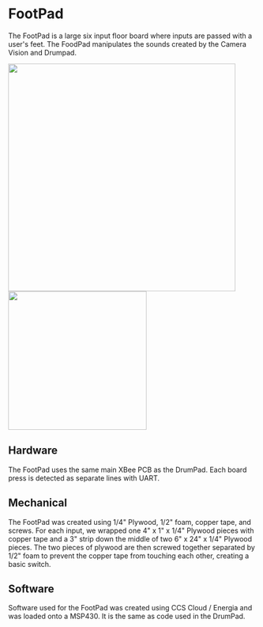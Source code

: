 # FootPad  
The FootPad is a large six input floor board where inputs are passed with a user's feet. The FoodPad manipulates the sounds created by the Camera Vision and Drumpad.

<img src="https://github.com/neilkatahira/EE-Emerge-2020-Loopmaster/blob/master/pictures/footpad.png?raw=true" width="460"><img src="https://github.com/neilkatahira/EE-Emerge-2020-Loopmaster/blob/master/pictures/drumkeypcb.png?raw=true" width="280"> 

## Hardware
The FootPad uses the same main XBee PCB as the DrumPad. Each board press is detected as separate lines with UART.  

## Mechanical  
The FootPad was created using 1/4" Plywood, 1/2" foam, copper tape, and screws. For each input, we wrapped one 4" x 1" x 1/4" Plywood pieces with copper tape and a 3" strip down the middle of two 6" x 24" x 1/4" Plywood pieces. The two pieces of plywood are then screwed together separated by 1/2" foam to prevent the copper tape from touching each other, creating a basic switch.

## Software  
Software used for the FootPad was created using CCS Cloud / Energia and was loaded onto a MSP430.  It is the same as code used in the DrumPad.
